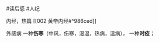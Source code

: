 #读后感 #人纪 


内经，热篇 [[002 黄帝内经#^986ced]]

外感病
	一种**伤寒**（中风，伤寒，湿温，热病，温病），
	一种**时疫**；






























